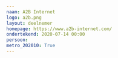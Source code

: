 ```yaml
---
naam: A2B Internet
logo: a2b.png
layout: deelnemer
homepage: https://www.a2b-internet.com/
ondertekend: 2020-07-14 00:00
persoon: 
metro_202010: True
---
```

